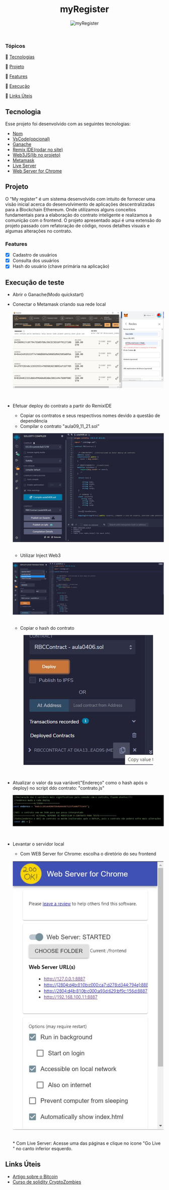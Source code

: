 <h1 align="center">myRegister</h1>


<p align="center" >
  <img alt="myRegister" title="myRegister" src=".info/.JPG" />
</p>
<br>

### Tópicos 

:small_blue_diamond: [Tecnologias](#tecnologia)

:small_blue_diamond: [Projeto](#projeto)

:small_blue_diamond: [Features](#features)

:small_blue_diamond: [Execução](#execução-de-teste)

:small_blue_diamond: [Links Úteis](#links-úteis)


## Tecnologia

Esse projeto foi desenvolvido com as seguintes tecnologias:

- [Npm](https://nodejs.org/en/)
- [VsCode(opcional)](https://code.visualstudio.com/)
- [Ganache](https://www.trufflesuite.com/ganache)
- [Remix IDE(rodar no site)](https://remix.ethereum.org/)
- [Web3JS(lib no projeto)](https://github.com/WilbertMarins/Ocean_2021/blob/main/Reg%20system/frontend/js/web3.min.js)
- [Metamask](https://chrome.google.com/webstore/detail/metamask/nkbihfbeogaeaoehlefnkodbefgpgknn)
- [Live Server](https://marketplace.visualstudio.com/items?itemName=ritwickdey.LiveServer)
- [Web Server for Chrome](https://chrome.google.com/webstore/detail/web-server-for-chrome/ofhbbkphhbklhfoeikjpcbhemlocgigb)



## Projeto

O "My register" é um sistema desenvolvido com intuito de fornecer uma visão inicial acerca do desenvolvimento de aplicações descentralizadas para a Blockchain Ethereum. Onde utilizamos alguns conceitos fundamentais para a elaboração do contrato inteligente e realizamos a comunição com o frontend. O projeto apresentado aqui é uma extensão do projeto passado com refatoração de código, novos detalhes visuais e algumas alterações no contrato.


### Features

- [x] Cadastro de usuários
- [x] Consulta dos usuários
- [x] Hash do usuário (chave primária na aplicação)

## Execução de teste
- Abrir o Ganache(Modo quickstart)

- Conectar o Metamask criando sua rede local
  <p align="center" >
  <img alt="Metamask" title="Metamask" src=".info/metamask.JPG" />
  </p>
  <br>

- Efetuar deploy do contrato a partir do RemixIDE
  * Copiar os contratos e seus respectivos nomes devido a questão de dependência
  * Compilar o contrato "aula09_11_21.sol"
  <p align="center" >
  <img alt="Compilar" title="Compilar" src=".info/compilar.JPG" />
  </p>
  <br>
  
  * Utilizar Inject Web3
  <p align="center" >
  <img alt="Deploy" title="Deploy" src=".info/deploy.JPG" />
  </p>
  <br>
  
  * Copiar o hash do contrato
  <p align="center" >
  <img alt="Hash" title="Hash" src=".info/hash.JPG" />
  </p>
  <br>
    
- Atualizar o valor da sua variável("Endereço" como o hash após o deploy) no script ddo contrato: "contrato.js"
  <p align="center" >
  <img alt="Endereço" title="Endereço" src=".info/endereco.JPG" />
  </p>
  <br>

- Levantar o servidor local
  * Com WEB Server for Chrome: escolha o diretório do seu frontend  
  <p align="center" >
  <img alt="Sever" title="Server" src=".info/server.JPG" />
  </p>
  <br>  
    * Com Live Server: Acesse uma das páginas e clique no icone "Go Live " no canto inferior esquerdo.

 


## Links Úteis
- [Artigo sobre o Bitcoin](https://bitcoin.org/bitcoin.pdf)
- [Curso de solidity CryptoZombies](https://cryptozombies.io/pt/)
